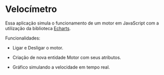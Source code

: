 # Velocímetro

Essa aplicação simula o funcionamento de um motor em JavaScript com a utilização da biblioteca [Echarts](https://github.com/apache/incubator-echarts).

Funcionalidades:

- Ligar e Desligar o motor.

- Criação de nova entidade Motor com seus atributos.

- Gráfico simulando a velocidade em tempo real.
